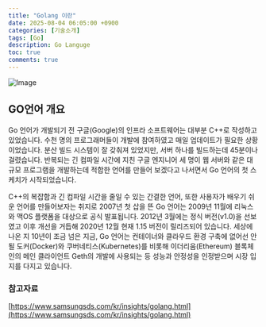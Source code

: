 ```yaml
---
title: "Golang 이란"
date: 2025-08-04 06:05:00 +0900
categories: [기술소개]
tags: [Go]
description: Go Languge
toc: true
comments: true
---
```


![Image](https://prod-files-secure.s3.us-west-2.amazonaws.com/e6db513d-ec54-40ff-aa74-2487b0bcfe15/128b8808-c477-43f7-9252-6d65036866ed/Untitled.png?X-Amz-Algorithm=AWS4-HMAC-SHA256&X-Amz-Content-Sha256=UNSIGNED-PAYLOAD&X-Amz-Credential=ASIAZI2LB46666K3NKCX%2F20250805%2Fus-west-2%2Fs3%2Faws4_request&X-Amz-Date=20250805T002702Z&X-Amz-Expires=3600&X-Amz-Security-Token=IQoJb3JpZ2luX2VjEBcaCXVzLXdlc3QtMiJHMEUCIQCtuEAE6bM8llP7Qh1n%2BUidCiXJ7GCFieXExzqsHlDzhgIgQ2vP8o%2BahVn5HQpViUbO0PrgeVT2ChzKfRFiAJ1Y9P4q%2FwMIUBAAGgw2Mzc0MjMxODM4MDUiDHChaIo1eRzwS510aircA44lQVinY5M2Ug0oNbnAp8HORmAX%2FoHEnAm603WhPRwDscTzNIOIeAlhYWJH9XCTRxStwkKyvooVndGvLx1XRIxHNdw6pSpfT5IKAdccuxI5LjuuoANFXqk0%2BPtg1te3h02GaEghuYNw5hUx9bfNNzhAI6PRX%2BelFeLa6xqJtJSulEWUZGmbaPvGCc4anIhd9CxInjCfBXGnXREzWqg23PBns%2FWDNzKyodlOoRhlG6JZTSG4VhdRLsP%2BRVwgpnls6niPLDCAlu6mQTs8NYRbQH%2FHzlhGRgS8r9%2BdfGqW4SFFMhcd8qxaWQJ5jv%2Bhlpfyvx6c0PwCnOFWrMFcPCt8U1XpbA%2BoMIfnkqSNcv7h8XixadgMFKbI0Hh7xOrYkOqjo47lUjnoDo64aQs6ppVnSEb4IwEvNgOFg7VxFAsi7nqzguM9mE8wRxoNck37IT7M%2B6wnwNkLEMa5QzPtXIRmLUhNM82th7parllh9owvEKYDC256Q7DkzJwapcqfnzwfA64iBQXkG7dLvgBA6gcF0w4Br5viQkRMDPWi87yElEz%2BocS8oBL9hg5RwommVAjr1fDRRK64GvkMDTr2quLBQSQEKpiRKTCGORjhXcxrv0QRK9Mzn6Ke8uSyRxiIMIv0xMQGOqUBuw0xAlxaoBA4Y%2FLnu8HXKJBt%2Fa9xAlAHIgMGy7QKMlQu8w7tGKA2ESr9VGIUqL%2FL4mOd7ZAtQlf9w952mWuEohXXB66LYv6P458d7FniHFAL3O3uLaQNs4CZg%2FchJdCPHEJHHER%2B54VzjL5t6Q%2FWlld4ljjnh%2Fp%2BnYcKGIm1kIdD%2BAtpyyDfuSqCFIBnYpDPDIFt6%2BWpZcefK5R%2B41eQXJvv8eFN&X-Amz-Signature=cced81f273733824d04692719a8fe7fa461c0d65352e2e20e7ce6ea664dc307c&X-Amz-SignedHeaders=host&x-amz-checksum-mode=ENABLED&x-id=GetObject)

## GO언어 개요

Go 언어가 개발되기 전 구글(Google)의 인프라 소프트웨어는 대부분 C++로 작성하고 있었습니다. 수천 명의 프로그래머들이 개발에 참여하였고 매일 업데이트가 필요한 상황이었습니다. 분산 빌드 시스템이 잘 갖춰져 있었지만, 서버 하나를 빌드하는데 45분이나 걸렸습니다. 반복되는 긴 컴파일 시간에 지친 구글 엔지니어 세 명이 웹 서버와 같은 대규모 프로그램을 개발하는데 적합한 언어를 만들어 보겠다고 나서면서 Go 언어의 첫 스케치가 시작되었습니다.

C++의 복잡함과 긴 컴파일 시간을 줄일 수 있는 간결한 언어, 또한 사용자가 배우기 쉬운 언어를 만들어보자는 취지로 2007년 첫 삽을 뜬 Go 언어는 2009년 11월에 리눅스와 맥OS 플랫폼을 대상으로 공식 발표됩니다. 2012년 3월에는 정식 버전(v1.0)을 선보였고 이후 개선을 거듭해 2020년 12월 현재 1.15 버전이 릴리즈되어 있습니다. 세상에 나온 지 10년이 조금 넘은 지금, Go 언어는 컨테이너와 클라우드 환경 구축에 없어선 안 될 도커(Docker)와 쿠버네티스(Kubernetes)를 비롯해 이더리움(Ethereum) 블록체인의 메인 클라이언트 Geth의 개발에 사용되는 등 성능과 안정성을 인정받으며 시장 입지를 다지고 있습니다.

### 참고자료

[https://www.samsungsds.com/kr/insights/golang.html](https://www.samsungsds.com/kr/insights/golang.html)


